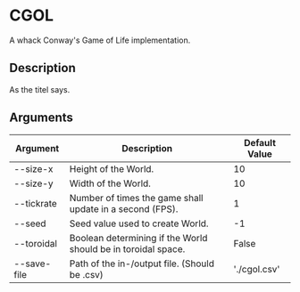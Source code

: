 # CGOL
A whack Conway's Game of Life implementation.

## Description
As the titel says.

## Arguments

| Argument | Description | Default Value |
| ------ | ------ | ------ |
| --size-x | Height of the World. | 10 |
| --size-y | Width of the World. | 10 |
| --tickrate | Number of times the game shall update in a second (FPS). | 1 |
| --seed | Seed value used to create World. | -1 |
| --toroidal | Boolean determining if the World should be in toroidal space. | False |
| --save-file | Path of the in-/output file. (Should be .csv) | './cgol.csv' |
